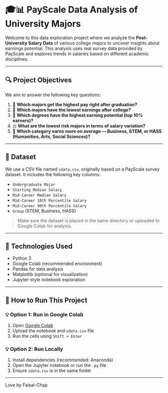 # 🎓📊 PayScale Data Analysis of University Majors

Welcome to this data exploration project where we analyze the **Post-University Salary Data** of various college majors to uncover insights about earnings potential. This analysis uses real survey data provided by PayScale and explores trends in salaries based on different academic disciplines.

---

## 🔍 Project Objectives

We aim to answer the following key questions:

1. 💸 **Which majors get the highest pay right after graduation?**
2. 🧾 **Which majors have the lowest earnings after college?**
3. 🚀 **Which degrees have the highest earning potential (top 10% earners)?**
4. ⚖️ **What are the lowest risk majors in terms of salary variation?**
5. 🧠 **Which category earns more on average — Business, STEM, or HASS (Humanities, Arts, Social Sciences)?**

---

## 📁 Dataset

We use a CSV file named `sdata.csv`, originally based on a PayScale survey dataset. It includes the following key columns:

- `Undergraduate Major`
- `Starting Median Salary`
- `Mid-Career Median Salary`
- `Mid-Career 10th Percentile Salary`
- `Mid-Career 90th Percentile Salary`
- `Group` (STEM, Business, HASS)

> Make sure the dataset is placed in the same directory or uploaded to Google Colab for analysis.

---

## 📘 Technologies Used

- Python 3
- Google Colab (recommended environment)
- Pandas for data analysis
- Matplotlib (optional for visualization)
- Jupyter-style notebook exploration

---

## 🚀 How to Run This Project

### 💡 Option 1: Run in Google Colab

1. Open [Google Colab](https://colab.research.google.com)
2. Upload the notebook and `sdata.csv` file
3. Run the cells using `Shift + Enter`

### 💡 Option 2: Run Locally

1. Install dependencies (recommended: Anaconda)
2. Open the Jupyter notebook or run the `.py` file
3. Ensure `sdata.csv` is in the same folder

---

Love by Faisal-Chap
